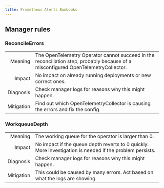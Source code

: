 ```yaml
---
title: Prometheus Alerts Runbooks
---
```


## Manager rules

### ReconcileErrors

|            |                                                                                                                                   |
| ---------: | --------------------------------------------------------------------------------------------------------------------------------- |
|    Meaning | The OpenTelemetry Operator cannot succeed in the reconciliation step, probably because of a misconfigured OpenTelemetryCollector. |
|     Impact | No impact on already running deployments or new correct ones.                                                                     |
|  Diagnosis | Check manager logs for reasons why this might happen.                                                                             |
| Mitigation | Find out which OpenTelemetryCollector is causing the errors and fix the config.                                                   |

### WorkqueueDepth

|            |                                                                                                          |
| ---------: | -------------------------------------------------------------------------------------------------------- |
|    Meaning | The working queue for the operator is larger than 0.                                                     |
|     Impact | No impact if the queue depth reverts to 0 quickly. More investigation is needed if the problem persists. |
|  Diagnosis | Check manager logs for reasons why this might happen.                                                    |
| Mitigation | This could be caused by many errors. Act based on what the logs are showing.                             |
